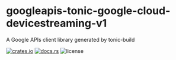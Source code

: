 # googleapis-tonic-google-cloud-devicestreaming-v1

A Google APIs client library generated by tonic-build

[![crates.io](https://img.shields.io/crates/v/googleapis-tonic-google-cloud-devicestreaming-v1)](https://crates.io/crates/googleapis-tonic-google-cloud-devicestreaming-v1)
[![docs.rs](https://img.shields.io/docsrs/googleapis-tonic-google-cloud-devicestreaming-v1)](https://docs.rs/googleapis-tonic-google-cloud-devicestreaming-v1)
![license](https://img.shields.io/crates/l/googleapis-tonic-google-cloud-devicestreaming-v1)
